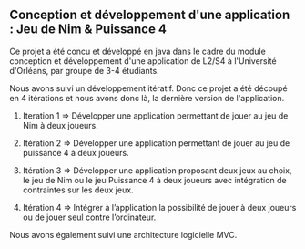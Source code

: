## Conception et développement d'une application : Jeu de Nim & Puissance 4


Ce projet a été concu et développé en java dans le cadre du module conception et développement d'une application de L2/S4 à l'Université d'Orléans, par groupe de 3-4 étudiants.

Nous avons suivi un développement itératif. Donc ce projet a été découpé en 4 itérations et nous avons donc là, la dernière version de l'application.

1) Iteration 1 => Développer une application permettant de jouer au jeu de Nim à deux joueurs.


2) Itération 2 => Développer une application permettant de jouer au jeu de puissance 4 à deux joueurs.


3) Itération 3 => Développer une application proposant deux jeux au choix, le jeu de Nim ou le jeu Puissance 4 à deux joueurs avec intégration de contraintes sur les deux jeux.


4) Itération 4 => Intégrer à l’application la possibilité de jouer à deux joueurs ou de jouer seul contre l’ordinateur.


Nous avons également suivi une architecture logicielle MVC.